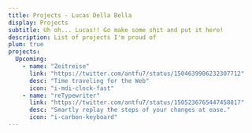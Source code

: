 ```yaml
---
title: Projects - Lucas Della Bella
display: Projects
subtitle: Uh oh... Lucas!! Go make some shit and put it here!
description: List of projects I'm proud of
plum: true
projects:
  Upcoming:
    - name: "Zeitreise"
      link: "https://twitter.com/antfu7/status/1504639906232307712"
      desc: "Time traveling for the Web"
      icon: "i-mdi-clock-fast"
    - name: "reTypewriter"
      link: "https://twitter.com/antfu7/status/1505236765447458817"
      desc: "Smartly replay the steps of your changes at ease."
      icon: "i-carbon-keyboard"
---
```


<!-- <ListProjects :projects="frontmatter.projects"/> -->
